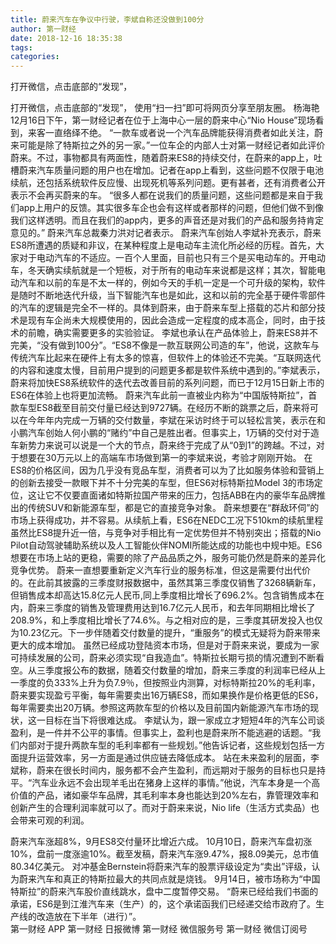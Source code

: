 ```yaml
---
title: 蔚来汽车在争议中行驶，李斌自称还没做到100分
author: 第一财经
date: 2018-12-16 18:35:38
tags: 
categories: 
---
```

打开微信，点击底部的“发现”，
<!-- more -->
打开微信，点击底部的“发现”，
使用“扫一扫”即可将网页分享至朋友圈。
杨海艳
12月16日下午，第一财经记者在位于上海中心一层的蔚来中心“Nio House”现场看到，来客一直络绎不绝。
“一款车或者说一个汽车品牌能获得消费者如此关注，蔚来可能是除了特斯拉之外的另一家。”一位车企的内部人士对第一财经记者如此评价蔚来。不过，事物都具有两面性，随着蔚来ES8的持续交付，在蔚来的app上，吐槽蔚来汽车质量问题的用户也在增加。记者在app上看到，这些问题不仅限于电池续航，还包括系统软件反应慢、出现死机等系列问题。更有甚者，还有消费者公开表示不会再买蔚来的车。
“很多人都在说我们的质量问题，这些问题都是来自于我们app上用户的反馈。其实很多车企也会有这样或者那样的问题，但他们做不到像我们这样透明。而且在我们的app内，更多的声音还是对我们的产品和服务持肯定意见的。” 蔚来汽车总裁秦力洪对记者表示。
蔚来汽车创始人李斌补充表示，蔚来ES8所遭遇的质疑和非议，在某种程度上是电动车主流化所必经的历程。首先，大家对于电动汽车的不适应。一百个人里面，目前也只有三个是买电动车的。开电动车，冬天确实续航就是一个短板，对于所有的电动车来说都是这样；其次，智能电动汽车和以前的车是不太一样的，例如今天的手机一定是一个可升级的架构，软件是随时不断地迭代升级，当下智能汽车也是如此，这和以前的完全基于硬件零部件的汽车的逻辑是完全不一样的。具体到蔚来，由于蔚来车型上搭载的芯片和部分技术是现有车企尚未大规模使用的，因此会造成一定程度的成本高企，同时，由于技术的前瞻，确实需要更多的实验验证。
李斌也承认在产品体验上，蔚来ES8并不完美，“没有做到100分”。“ES8不像是一款互联网公司造的车”，他说，这款车与传统汽车比起来在硬件上有太多的惊喜，但软件上的体验还不完美。“互联网迭代的内容和速度太慢，目前用户提到的问题更多都是软件系统中遇到的。”李斌表示，蔚来将加快ES8系统软件的迭代去改善目前的系列问题，而已于12月15日新上市的ES6在体验上也将更加流畅。
蔚来汽车此前一直被业内称为“中国版特斯拉”，首款车型ES8截至目前交付量已经达到9727辆。在经历不断的跳票之后，蔚来将可以在今年年内完成一万辆的交付数量，李斌在采访时终于可以轻松言笑，表示在和小鹏汽车创始人何小鹏的“赌约”中自己是胜出者。但事实上，1万辆的交付对于造车新势力来说可以说是一个大的节点，蔚来终于完成了从“0到1”的跨越。不过，对于想要在30万元以上的高端车市场做到第一的李斌来说，考验才刚刚开始。
在ES8的价格区间，因为几乎没有竞品车型，消费者可以为了比如服务体验和营销上的创新去接受一款眼下并不十分完美的车型，但ES6对标特斯拉Model 3的市场定位，这让它不仅要直面诸如特斯拉国产带来的压力，包括ABB在内的豪华车品牌推出的传统SUV和新能源车型，都是它的直接竞争对象。
蔚来想要在“群敌环伺”的市场上获得成功，并不容易。从续航上看，ES6在NEDC工况下510km的续航里程虽然比ES8提升近一倍，与竞争对手相比有一定优势但并不特别突出；搭载的Nio Pilot自动驾驶辅助系统以及人工智能伙伴NOMI所能达成的功能也中规中矩。ES6想要在市场上站的更稳，需要的除了产品品质之外，服务可能仍然是蔚来的差异化竞争优势。
蔚来一直想要重新定义汽车行业的服务标准，但这是需要付出代价的。在此前其披露的三季度财报数据中，虽然其第三季度仅销售了3268辆新车，但销售成本却高达15.8亿元人民币,同上季度相比增长了696.2%。包含销售成本在内，蔚来三季度的销售及管理费用达到16.7亿元人民币，和去年同期相比增长了208.9%，和上季度相比增长了74.6%。与之相对应的是，三季度其研发投入也仅为10.23亿元。下一步伴随着交付数量的提升，“重服务”的模式无疑将为蔚来带来更大的成本增加。
虽然已经成功登陆资本市场，但是对于蔚来来说，要成为一家可持续发展的公司，蔚来必须实现“自我造血”。特斯拉长期亏损的情况遭到不断看空。从三季度报公布的数据，随着交付数量的增加，蔚来三季度的利润率已经从上一季度的负333%上升为负7.9％，但按照业内测算，对标特斯拉20%的毛利率，蔚来要实现盈亏平衡，每年需要卖出16万辆ES8，而如果换作是价格更低的ES6，每年需要卖出20万辆。参照这两款车型的价格以及目前国内新能源汽车市场的现状，这一目标在当下将很难达成。
李斌认为，跟一家成立才短短4年的汽车公司谈盈利，是一件并不公平的事情。但事实上，盈利也是蔚来所不能逃避的话题。“我们内部对于提升两款车型的毛利率都有一些规划。”他告诉记者，这些规划包括一方面提升运营效率，另一方面是通过供应链去降低成本。
站在未来盈利的层面，李斌称，蔚来在很长时间内，服务都不会产生盈利，而远期对于服务的目标也只是持平。“汽车业永远不会出现羊毛出在猪身上这样的事情。”他说，汽车本身是一个高价值的产品，诸如豪华车品牌，其毛利率本身也能达到20%左右，靠管理效率和创新产生的合理利润率就可以了。而对于蔚来来说，Nio life（生活方式卖品）也会带来可观的利润。
 
 
蔚来汽车涨超8%，9月ES8交付量环比增近六成。 
10月10日，蔚来汽车盘初涨10%，盘前一度涨逾10%。截至发稿，蔚来汽车涨9.47%，报8.09美元，总市值80.34亿美元。
对冲基金Bernstein将蔚来汽车的股票评级设定为“卖出”评级，认为蔚来汽车和真正的特斯拉最大的共同点就是烧钱。
9月14日，被市场称为“中国特斯拉”的蔚来汽车股价直线跳水，盘中二度暂停交易。
“蔚来已经给我们书面的承诺，ES6是到江淮汽车来（生产）的，这个承诺函我们已经递交给市政府了。生产线的改造放在下半年（进行）”。  
第一财经
APP
第一财经
日报微博
第一财经
微信服务号
第一财经
微信订阅号
